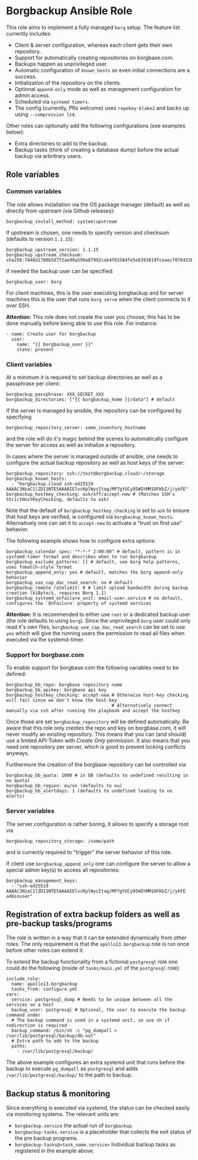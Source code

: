 # Borgbackup Ansible Role

This role aims to implement a fully managed `borg` setup. The feature list currently includes:

 * Client & server configuration, whereas each client gets their own repository.
 * Support for automatically creating repositories on borgbase.com.
 * Backups happen as unprivileged user.
 * Automatic configuration of `known_hosts` so even initial connections are a success.
 * Initialization of the repository on the clients.
 * Optional `append-only` mode as well as management configuration for admin access.
 * Scheduled via `systemd timers`.
 * The config (currently, PRs welcome) uses `repokey-blake2` and backs up using `--compression lz4`.

Other roles can optionally add the following configurations (see examples below):

 * Extra directories to add to the backup.
 * Backup tasks (think of creating a database dump) before the actual backup via arbritrary users.

## Role variables

### Common variables

The role allows installation via the OS package manager (default) as well as directly from upstream (via Github releases):

```
borgbackup_install_method: system|upstream
```
If upstream is chosen, one needs to specify version and checksum (defaults to version `1.1.15`):
```
borgbackup_upstream_version: 1.1.15
borgbackup_upstream_checksum: sha256:7848d1788b5d7f2ae99a599a87992cab4f01584fe5eb393819fceaecf076433b
```
If needed the backup user can be specified:
```
borgbackup_user: borg
```
For client machines, this is the user executing borgbackup and for server machines this is the user that runs `borg serve` when the client connects to it over SSH.

**Attention:** This role does not create the user you choose; this has to be done manually before being able to use this role. For instance:
```
- name: Create user for borgbackup
  user:
    name: "{{ borgbackup_user }}"
    state: present
```

### Client variables

At a minimum it is required to set backup directories as well as a passphrase per client:
```
borgbackup_passphrase: XXX_SECRET_XXX
borgbackup_directories: ["{{ borgbackup_home }}/data"] # default
```

If the server is managed by ansible, the repository can be configured by specifying
```
borgbackup_repository_server: some_inventory_hostname
```
and the role will do it's magic behind the scenes to automatically configure the server for access as well as initialize a repository.

In cases where the server is managed outside of ansible, one needs to configure the actual backup repository as well as host keys of the server:
```
borgbackup_repository: ssh://test@borgbackup.cloud/~/storage
borgbackup_known_hosts:
  - "borgbackup.cloud ssh-ed25519 AAAAC3NzaC1lZDI1NTE5AAAAIElvcKplWycItag/MP7gYUCy95WIhMM1OFKbZ/j/ykFE"
borgbackup_hostkey_checking: ask/off/accept-new # (Matches SSH's StrictHostKeyChecking, defaults to ask)
```
Note that the default of `borgbackup_hostkey_checking` is set to `ask` to ensure that host keys are verified, ie configured via `borgbackup_known_hosts`.
Alternatively one can set it to `accept-new` to activate a "trust on first use" behavior.

The following example shows how to configure extra options:
```
borgbackup_calendar_spec: "*-*-* 2:00:00" # default, pattern is in systemd-timer format and describes when to run borgbackup
borgbackup_exclude_patterns: [] # default, see borg help patterns, uses fnmatch-style format
borgbackup_append_only: yes # default, matches the borg append-only behavior
borgbackup_use_cap_dac_read_search: no # default
borgbackup_remote_ratelimit: 0 # limit upload bandwidth during backup creation (kiByte/s, requires Borg 1.1)
borgbackup_systemd_onfailure_unit: email-user.service # no default, configures the `OnFailure` property of systemd services
```

**Attention:** It is recommended to either use `root` or a dedicated backup user (the role defaults to using `borg`). Since the unprivileged `borg` user could only read it's own files, `borgbackup_use_cap_dac_read_search` can be set to use `yes` which will give the running users the permission to read all files when executed via the systemd-timer.

### Support for borgbase.com

To enable support for borgbase.com the following variables need to be defined:
```
borgbackup_bb_repo: borgbase repository name
borgbackup_bb_apikey: borgbase api key
borgbackup_hostkey_checking: accept-new # Otherwise host-key checking will fail since we don't know the host-key
                                        # Alternatively connect manually via ssh after running the playbook and accept the hostkey
```
Once those are set `borgbackup_repository` will be defined automatically. Be aware that this role only _creates_ the repo and key on borgbase.com, it will never modify an existing repository. This means that you can (and should) use a limited API-Token with _Create Only_ permission. It also means that you need one repository per server, which is good to prevent locking conflicts anyways.

Furthermore the creation of the borgbase repository can be controlled via:
```
borgbackup_bb_quota: 1000 # in GB (defaults to undefined resulting in no quota)
borgbackup_bb_region: eu/us (defaults to eu)
borgbackup_bb_alertdays: 1 (defaults to undefined leading to no alerts)
```

### Server variables

The server configuration is rather boring, it allows to specify a storage root via
```
borgbackup_repository_storage: /some/path
```
and is currently required to "trigger" the server behavior of this role.

If client use `borgbackup_append_only` one can configure the server to allow a special admin key(s) to access all repositories:
```
borgbackup_management_keys:
  - "ssh-ed25519 AAAAC3NzaC1lZDI1NTE5AAAAIElvcKplWycItag/MP7gYUCy95WIhMM1OFKbZ/j/ykFE adminuser"
```

## Registration of extra backup folders as well as pre-backup tasks/programs

The role is written in a way that it can be extended dynamically from other roles. The only requirement is that the `apollo13.borgbackup` role is run once before other roles can extend it.

To extend the backup functionality from a fictional `postgresql` role one could do the following (inside of `tasks/main.yml` of the `postgresql` role):
```
include_role:
  name: apollo13.borgbackup
  tasks_from: configure.yml
vars:
  service: postgresql_dump # Needs to be unique between all the services on a host
  backup_user: postgresql # Optional, the user to execute the backup command under
  # The backup command is used in a systemd unit, so use sh if redirection is required
  backup_command: /bin/sh -c "pg_dumpall > /var/lib/postgresql/backup/db.out"
  # Extra path to add to the backup
  paths:
    - /var/lib/postgresql/backup/
```

The above example configures an extra systemd unit that runs before the backup to execute `pg_dumpall` as `postgresql` and adds `/var/lib/postgresql/backup/` to the path to backup.

## Backup status & monitoring

Since everything is executed via systemd, the status can be checked easily via monitoring systems. The relevant units are:

 * `borgbackup.service` the actual run of `borgbackup`.
 * `borgbackup-tasks.service` is a placeholder that collects the exit status of the pre backup programs.
 * `borgbackup-tasks@<task_name.service>` Individual backup tasks as registered in the example above.
